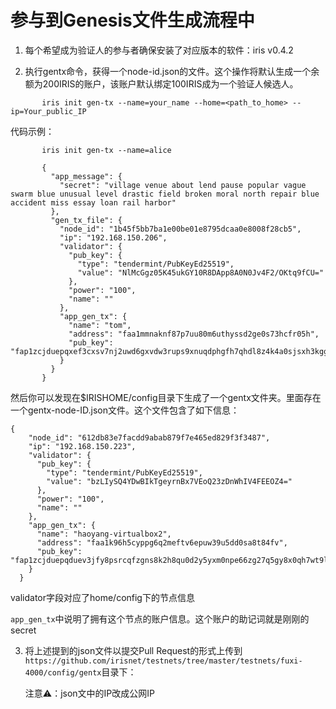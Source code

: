 # 参与到Genesis文件生成流程中


1. 每个希望成为验证人的参与者确保安装了对应版本的软件：iris v0.4.2

2. 执行gentx命令，获得一个node-id.json的文件。这个操作将默认生成一个余额为200IRIS的账户，该账户默认绑定100IRIS成为一个验证人候选人。

```
       iris init gen-tx --name=your_name --home=<path_to_home> --ip=Your_public_IP
```
   代码示例：
```
       iris init gen-tx --name=alice 
```

```
       {
         "app_message": {
           "secret": "village venue about lend pause popular vague swarm blue unusual level drastic field broken moral north repair blue accident miss essay loan rail harbor"
         },
         "gen_tx_file": {
           "node_id": "1b45f5bb7ba1e00be01e8795dcaa0e8008f28cb5",
           "ip": "192.168.150.206",
           "validator": {
             "pub_key": {
               "type": "tendermint/PubKeyEd25519",
               "value": "NlMcGgz05K45ukGY10R8DApp8A0N0Jv4F2/OKtq9fCU="
             },
             "power": "100",
             "name": ""
           },
           "app_gen_tx": {
             "name": "tom",
             "address": "faa1mmnaknf87p7uu80m6uthyssd2ge0s73hcfr05h",
             "pub_key": "fap1zcjduepqxef3cxsv7nj2uwd6gxvdw3rups9xnuqdphgfh7qhdl8z4k4a0sjsxh3kgg"
           }
         }
       }
  ```
然后你可以发现在$IRISHOME/config目录下生成了一个gentx文件夹。里面存在一个gentx-node-ID.json文件。这个文件包含了如下信息：

```
{
    "node_id": "612db83e7facdd9abab879f7e465ed829f3f3487",
    "ip": "192.168.150.223",
    "validator": {
      "pub_key": {
        "type": "tendermint/PubKeyEd25519",
        "value": "bzLIySQ4YDwBIkTgeyrnBx7VEoQ23zDnWhIV4FEEOZ4="
      },
      "power": "100",
      "name": ""
    },
    "app_gen_tx": {
      "name": "haoyang-virtualbox2",
      "address": "faa1k96h5cyppg6q2meftv6epuw39u5dd0sa8t84fv",
      "pub_key": "fap1zcjduepqduev3jfy8psrcqfzgns8k2h8qu0d2y5yxm0npe66zg27q5gy8x0qh7wt9l"
    }
  }
```
validator字段对应了home/config下的节点信息

`app_gen_tx`中说明了拥有这个节点的账户信息。这个账户的助记词就是刚刚的secret

3. 将上述提到的json文件以提交Pull Request的形式上传到`https://github.com/irisnet/testnets/tree/master/testnets/fuxi-4000/config/gentx`目录下：

   注意⚠️：json文中的IP改成公网IP




